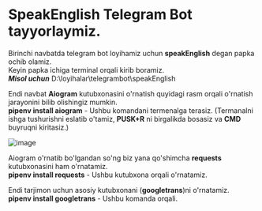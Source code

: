 # SpeakEnglish Telegram Bot tayyorlaymiz.

Birinchi navbatda telegram bot loyihamiz uchun **speakEnglish** degan papka ochib olamiz. <br>
Keyin papka ichiga terminal orqali kirib boramiz.<br>
_**Misol uchun**_ D:\loyihalar\telegrambot\speakEnglish<br>

Endi navbat **Aiogram** kutubxonasini o'rnatish quyidagi rasm orqali o'rnatish jarayonini bilib olishingiz mumkin.<br>
**pipenv install aiogram** - Ushbu komandani termenalga terasiz. (Termanalni ishga tushurishni eslatib o'tamiz, **PUSK+R** ni birgalikda bosasiz va **CMD** buyruqni kiritasiz.)

![image](https://github.com/gayratqurbonov/speakEnglish/assets/141934156/62764a52-f6a6-4fd4-ab1e-5df5b11cc4ae)

Aiogram o'rnatib bo'lgandan so'ng biz yana qo'shimcha **requests** kutubxonasini ham o'rnatamiz.<br>
**pipenv install requests** - Ushbu kutubxona orqali o'rnatamiz.

Endi tarjimon uchun asosiy kutubxonani (**googletrans**)ni o'rnatamiz.<br>
**pipenv install googletrans** - Ushbu komanda orqali.
